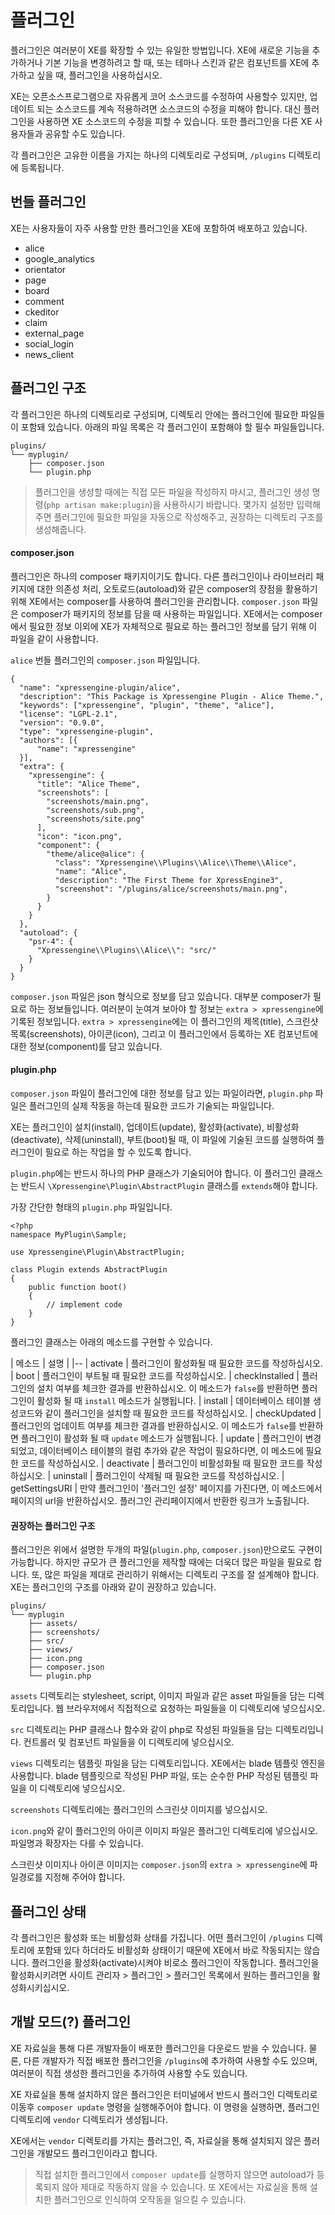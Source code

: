 # 플러그인

플러그인은 여러분이 XE를 확장할 수 있는 유일한 방법입니다. XE에 새로운 기능을 추가하거나 기본 기능을 변경하려고 할 때, 또는 테마나 스킨과 같은 컴포넌트를 XE에 추가하고 싶을 때, 플러그인을 사용하십시오. 

XE는 오픈소스프로그램으로 자유롭게 코어 소스코드를 수정하여 사용할수 있지만, 업데이트 되는 소스코드를 계속 적용하려면 소스코드의 수정을 피해야 합니다. 대신 플러그인을 사용하면 XE 소스코드의 수정을 피할 수 있습니다. 또한 플러그인을 다른 XE 사용자들과 공유할 수도 있습니다.

각 플러그인은 고유한 이름을 가지는 하나의 디렉토리로 구성되며, `/plugins` 디렉토리에 등록됩니다.


## 번들 플러그인

XE는 사용자들이 자주 사용할 만한 플러그인을 XE에 포함하여 배포하고 있습니다.

* alice
* google_analytics
* orientator
* page
* board
* comment
* ckeditor
* claim
* external_page
* social_login
* news_client


## 플러그인 구조

각 플러그인은 하나의 디렉토리로 구성되며, 디렉토리 안에는 플러그인에 필요한 파일들이 포함돼 있습니다. 아래의 파일 목록은 각 플러그인이 포함해야 할 필수 파일들입니다.

```
plugins/
└── myplugin/
    ├── composer.json
    └── plugin.php

```

> 플러그인을 생성할 때에는 직접 모든 파일을 작성하지 마시고, 플러그인 생성 명령(`php artisan make:plugin`)을 사용하시기 바랍니다. 몇가지 설정만 입력해주면 플러그인에 필요한 파일을 자동으로 작성해주고, 권장하는 디렉토리 구조를 생성해줍니다.


#### composer.json

플러그인은 하나의 composer 패키지이기도 합니다. 다른 플러그인이나 라이브러리 패키지에 대한 의존성 처리, 오토로드(autoload)와 같은 composer의 장점을 활용하기 위해 XE에서는 composer를 사용하여 플러그인을 관리합니다. `composer.json` 파일은 composer가 패키지의 정보를 담을 때 사용하는 파일입니다. XE에서는 composer에서 필요한 정보 이외에 XE가 자체적으로 필요로 하는 플러그인 정보를 담기 위해 이 파일을 같이 사용합니다.

`alice` 번들 플러그인의 `composer.json` 파일입니다.

```
{
  "name": "xpressengine-plugin/alice",
  "description": "This Package is Xpressengine Plugin - Alice Theme.",
  "keywords": ["xpressengine", "plugin", "theme", "alice"],
  "license": "LGPL-2.1",
  "version": "0.9.0",
  "type": "xpressengine-plugin",
  "authors": [{
      "name": "xpressengine"
  }],
  "extra": {
    "xpressengine": {
      "title": "Alice Theme",
      "screenshots": [
        "screenshots/main.png",
        "screenshots/sub.png",
        "screenshots/site.png"
      ],
      "icon": "icon.png",
      "component": {
        "theme/alice@alice": {
          "class": "Xpressengine\\Plugins\\Alice\\Theme\\Alice",
          "name": "Alice",
          "description": "The First Theme for XpressEngine3",
          "screenshot": "/plugins/alice/screenshots/main.png",
        }
      }
    }
  },
  "autoload": {
    "psr-4": {
      "Xpressengine\\Plugins\\Alice\\": "src/"
    }
  }
}
```

`composer.json` 파일은 json 형식으로 정보를 담고 있습니다. 대부분 composer가 필요로 하는 정보들입니다. 여러분이 눈여겨 보아야 할 정보는 `extra > xpressengine`에 기록된 정보입니다. `extra > xpressengine`에는 이 플러그인의 제목(title), 스크린샷 목록(screenshots), 아이콘(icon), 그리고 이 플러그인에서 등록하는 XE 컴포넌트에 대한 정보(component)를 담고 있습니다.


#### plugin.php

`composer.json` 파일이 플러그인에 대한 정보를 담고 있는 파일이라면, `plugin.php` 파일은 플러그인의 실제 작동을 하는데 필요한 코드가 기술되는 파일입니다.

XE는 플러그인이 설치(install), 업데이트(update), 활성화(activate), 비활성화(deactivate), 삭제(uninstall), 부트(boot)될 때, 이 파일에 기술된 코드를 실행하여 플러그인이 필요로 하는 작업을 할 수 있도록 합니다.

`plugin.php`에는 반드시 하나의 PHP 클래스가 기술되어야 합니다. 이 플러그인 클래스는 반드시 `\Xpressengine\Plugin\AbstractPlugin` 클래스를 `extends`해야 합니다.

가장 간단한 형태의 `plugin.php` 파일입니다.
```
<?php
namespace MyPlugin\Sample;

use Xpressengine\Plugin\AbstractPlugin;

class Plugin extends AbstractPlugin
{
    public function boot()
    {
        // implement code
    }
}
```

플러그인 클래스는 아래의 메소드를 구현할 수 있습니다.

| 메소드 | 설명 |
|--
| activate | 플러그인이 활성화될 때 필요한 코드를 작성하십시오.
| boot | 플러그인이 부트될 때 필요한 코드를 작성하십시오.
| checkInstalled | 플러그인의 설치 여부를 체크한 결과를 반환하십시오. 이 메소드가 `false`를 반환하면 플러그인이 활성화 될 때 `install` 메소드가 실행됩니다.
| install | 데이터베이스 테이블 생성코드와 같이 플러그인을 설치할 때 필요한 코드를 작성하십시오. 
| checkUpdated | 플러그인의 업데이트 여부를 체크한 결과를 반환하십시오. 이 메소드가 `false`를 반환하면 플러그인이 활성화 될 때 `update` 메소드가 실행됩니다.
| update | 플러그인이 변경되었고, 데이터베이스 테이블의 컬럼 추가와 같은 작업이 필요하다면, 이 메소드에 필요한 코드를 작성하십시오. 
| deactivate | 플러그인이 비활성화될 때 필요한 코드를 작성하십시오.
| uninstall | 플러그인이 삭제될 때 필요한 코드를 작성하십시오.
| getSettingsURI | 만약 플러그인이 '플러그인 설정' 페이지를 가진다면, 이 메소드에서 페이지의 url을 반환하십시오. 플러그인 관리페이지에서 반환한 링크가 노출됩니다.


#### 권장하는 플러그인 구조

플러그인은 위에서 설명한 두개의 파일(`plugin.php`, `composer.json`)만으로도 구현이 가능합니다. 하지만 규모가 큰 플러그인을 제작할 때에는 더욱더 많은 파일을 필요로 합니다. 또, 많은 파일을 제대로 관리하기 위해서는 디렉토리 구조를 잘 설계해야 합니다. XE는 플러그인의 구조를 아래와 같이 권장하고 있습니다.

```
plugins/
└── myplugin
    ├── assets/
    ├── screenshots/
    ├── src/
    ├── views/
    ├── icon.png
    ├── composer.json
    └── plugin.php
```

`assets` 디렉토리는 stylesheet, script, 이미지 파일과 같은 asset 파일들을 담는 디렉토리입니다. 웹 브라우저에서 직접적으로 요청하는 파일들을 이 디렉토리에 넣으십시오.

`src` 디렉토리는 PHP 클래스나 함수와 같이 php로 작성된 파일들을 담는 디렉토리입니다. 컨트롤러 및 컴포넌트 파일들을 이 디렉토리에 넣으십시오.

`views` 디렉토리는 템플릿 파일을 담는 디렉토리입니다. XE에서는 blade 템플릿 엔진을 사용합니다. blade 템플릿으로 작성된 PHP 파일, 또는 순수한 PHP 작성된 템플릿 파일을 이 디렉토리에 넣으십시오. 

`screenshots` 디렉토리에는 플러그인의 스크린샷 이미지를 넣으십시오.

`icon.png`와 같이 플러그인의 아이콘 이미지 파일은 플러그인 디렉토리에 넣으십시오. 파일명과 확장자는 다를 수 있습니다.

스크린샷 이미지나 아이콘 이미지는 `composer.json`의 `extra > xpressengine`에 파일경로를 지정해 주어야 합니다.



## 플러그인 상태

각 플러그인은 활성화 또는 비활성화 상태를 가집니다. 어떤 플러그인이 `/plugins` 디렉토리에 포함돼 있다 하더라도 비활성화 상태이기 때문에 XE에서 바로 작동되지는 않습니다. 플러그인을 활성화(activate)시켜야 비로소 플러그인이 작동합니다. 플러그인을 활성화시키려면 사이트 관리자 > 플러그인 > 플러그인 목록에서 원하는 플러그인을 활성화시키십시오.

## 개발 모드(?) 플러그인

XE 자료실을 통해 다른 개발자들이 배포한 플러그인을 다운로드 받을 수 있습니다. 물론, 다른 개발자가 직접 배포한 플러그인을 `/plugins`에 추가하여 사용할 수도 있으며, 여러분이 직접 생성한 플러그인을 추가하여 사용할 수도 있습니다.

XE 자료실을 통해 설치하지 않은 플러그인은 터미널에서 반드시 플러그인 디렉토리로 이동후 `composer update` 명령을 실행해주어야 합니다. 이 명령을 실행하면, 플러그인 디렉토리에 `vendor` 디렉토리가 생성됩니다.

XE에서는 `vendor` 디렉토리를 가지는 플러그인, 즉, 자료실을 통해 설치되지 않은 플러그인을 개발모드 플러그인이라고 합니다.

> 직접 설치한 플러그인에서 `composer update`를 실행하지 않으면 autoload가 등록되지 않아 제대로 작동하지 않을 수 있습니다. 또 XE에서는 자료실을 통해 설치한 플러그인으로 인식하여 오작동을 일으킬 수 있습니다.



